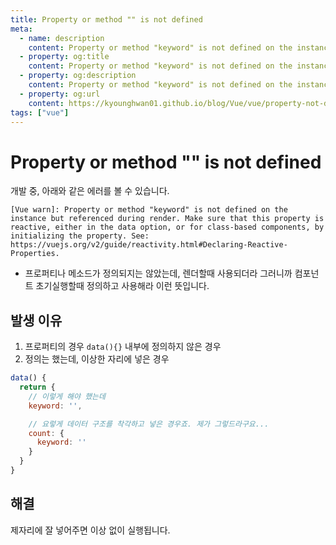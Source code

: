 ```yaml
---
title: Property or method "" is not defined
meta:
  - name: description
    content: Property or method "keyword" is not defined on the instance but referenced during render. Make sure that this property is reactive, either in the data option, or for class-based components, by initializing the property.
  - property: og:title
    content: Property or method "keyword" is not defined on the instance but referenced during render. Make sure that this property is reactive, either in the data option, or for class-based components, by initializing the property.
  - property: og:description
    content: Property or method "keyword" is not defined on the instance but referenced during render. Make sure that this property is reactive, either in the data option, or for class-based components, by initializing the property.
  - property: og:url
    content: https://kyounghwan01.github.io/blog/Vue/vue/property-not-defined/
tags: ["vue"]
---
```


# Property or method "" is not defined

개발 중, 아래와 같은 에러를 볼 수 있습니다.

```
[Vue warn]: Property or method "keyword" is not defined on the instance but referenced during render. Make sure that this property is reactive, either in the data option, or for class-based components, by initializing the property. See: https://vuejs.org/v2/guide/reactivity.html#Declaring-Reactive-Properties.
```

- 프로퍼티나 메소드가 정의되지는 않았는데, 렌더할때 사용되더라 그러니까 컴포넌트 초기실행할때 정의하고 사용해라 이런 뜻입니다.

## 발생 이유

1. 프로퍼티의 경우 `data(){}` 내부에 정의하지 않은 경우
2. 정의는 했는데, 이상한 자리에 넣은 경우

```js
data() {
  return {
    // 이렇게 해야 했는데
    keyword: '',

    // 요렇게 데이터 구조를 착각하고 넣은 경우죠. 제가 그렇드라구요...
    count: {
      keyword: ''
    }
  }
}
```

## 해결

제자리에 잘 넣어주면 이상 없이 실행됩니다.

<TagLinks />

<Comment />
